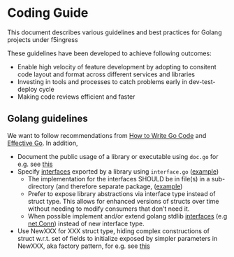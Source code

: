 # Coding Guide

This document describes various guidelines and best practices for Golang projects under f5ingress 

These guidelines have been developed to achieve following outcomes:

* Enable high velocity of feature development by adopting to consitent code layout and format across different services and
  libraries
* Investing in tools and processes to catch problems early in dev-test-deploy cycle
* Making code reviews efficient and faster 



## Golang guidelines

We want to follow recommendations from
[How to Write Go Code](https://golang.org/doc/code.html) and
[Effective Go]( https://golang.org/doc/effective_go.html). In addition,

* Document the public usage of a library or executable using `doc.go` for e.g.
  see [this](https://github.com/coreos/etcd/blob/master/embed/doc.go)
* Specify [interfaces](http://jordanorelli.com/post/32665860244/how-to-use-interfaces-in-go)
  exported by a library using `interface.go`
  ([example](https://github.com/appcelerator/amp/tree/2dd6ddfef77ba0efe0563f34e0805d1111ed104a/data/storage))  
  * The implementation for the interfaces SHOULD be in file(s) in a
    sub-directory (and therefore separate package,
    ([example](https://github.com/appcelerator/amp/blob/2dd6ddfef77ba0efe0563f34e0805d1111ed104a/data/storage/etcd/store.go))
  * Prefer to expose library abstractions via interface type instead of
    struct type. This allows for enhanced versions of structs over time
    without needing to modify consumers that don’t need it.
  * When possible implement and/or extend golang stdlib [interfaces](http://sweetohm.net/article/go-interfaces.en.html)
    (e.g [net.Conn](https://github.com/golang/go/blob/go1.9.2/src/net/net.go#L112))
    instead of new interface type. 
* Use NewXXX for XXX struct type, hiding complex constructions of struct w.r.t.
  set of fields to initialize exposed by simpler parameters in NewXXX, aka
  factory pattern, for e.g. see
  [this](http://matthewbrown.io/2016/01/23/factory-pattern-in-golang/)

